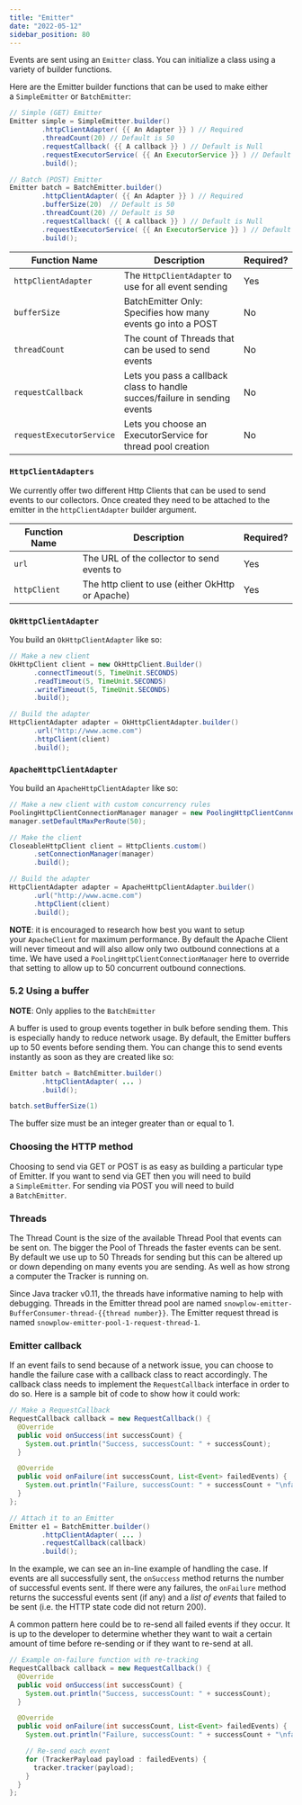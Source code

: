 ```yaml
---
title: "Emitter"
date: "2022-05-12"
sidebar_position: 80
---
```


Events are sent using an `Emitter` class. You can initialize a class using a variety of builder functions.

Here are the Emitter builder functions that can be used to make either a `SimpleEmitter` or `BatchEmitter`:

```java
// Simple (GET) Emitter
Emitter simple = SimpleEmitter.builder()
        .httpClientAdapter( {{ An Adapter }} ) // Required
        .threadCount(20) // Default is 50
        .requestCallback( {{ A callback }} ) // Default is Null
        .requestExecutorService( {{ An ExecutorService }} ) // Default is Executors.newScheduledThreadPool
        .build();

// Batch (POST) Emitter
Emitter batch = BatchEmitter.builder()
        .httpClientAdapter( {{ An Adapter }} ) // Required
        .bufferSize(20)  // Default is 50
        .threadCount(20) // Default is 50
        .requestCallback( {{ A callback }} ) // Default is Null
        .requestExecutorService( {{ An ExecutorService }} ) // Default is Executors.newScheduledThreadPool
        .build();
```

| **Function Name**        | **Description**                                                           | **Required?** |
|--------------------------|---------------------------------------------------------------------------|---------------|
| `httpClientAdapter`      | The `HttpClientAdapter` to use for all event sending                      | Yes           |
| `bufferSize`             | BatchEmitter Only: Specifies how many events go into a POST               | No            |
| `threadCount`            | The count of Threads that can be used to send events                      | No            |
| `requestCallback`        | Lets you pass a callback class to handle succes/failure in sending events | No            |
| `requestExecutorService` | Lets you choose an ExecutorService for thread pool creation               | No            |

### `HttpClientAdapters`

We currently offer two different Http Clients that can be used to send events to our collectors. Once created they need to be attached to the emitter in the `httpClientAdapter` builder argument.

| **Function Name** | **Description**                                  | **Required?** |
|-------------------|--------------------------------------------------|---------------|
| `url`             | The URL of the collector to send events to       | Yes           |
| `httpClient`      | The http client to use (either OkHttp or Apache) | Yes           |

### `OkHttpClientAdapter`

You build an `OkHttpClientAdapter` like so:

```java
// Make a new client
OkHttpClient client = new OkHttpClient.Builder()
      .connectTimeout(5, TimeUnit.SECONDS)
      .readTimeout(5, TimeUnit.SECONDS)
      .writeTimeout(5, TimeUnit.SECONDS)
      .build();

// Build the adapter
HttpClientAdapter adapter = OkHttpClientAdapter.builder()
      .url("http://www.acme.com")
      .httpClient(client)
      .build();
```

### `ApacheHttpClientAdapter`

You build an `ApacheHttpClientAdapter` like so:

```java
// Make a new client with custom concurrency rules
PoolingHttpClientConnectionManager manager = new PoolingHttpClientConnectionManager();
manager.setDefaultMaxPerRoute(50);

// Make the client
CloseableHttpClient client = HttpClients.custom()
      .setConnectionManager(manager)
      .build();

// Build the adapter
HttpClientAdapter adapter = ApacheHttpClientAdapter.builder()
      .url("http://www.acme.com")
      .httpClient(client)
      .build();
```

**NOTE**: it is encouraged to research how best you want to setup your `ApacheClient` for maximum performance. By default the Apache Client will never timeout and will also allow only two outbound connections at a time. We have used a `PoolingHttpClientConnectionManager` here to override that setting to allow up to 50 concurrent outbound connections.

### 5.2 Using a buffer

**NOTE**: Only applies to the `BatchEmitter`

A buffer is used to group events together in bulk before sending them. This is especially handy to reduce network usage. By default, the Emitter buffers up to 50 events before sending them. You can change this to send events instantly as soon as they are created like so:

```java
Emitter batch = BatchEmitter.builder()
        .httpClientAdapter( ... )
        .build();

batch.setBufferSize(1)
```

The buffer size must be an integer greater than or equal to 1.

### Choosing the HTTP method

Choosing to send via GET or POST is as easy as building a particular type of Emitter. If you want to send via GET then you will need to build a `SimpleEmitter`. For sending via POST you will need to build a `BatchEmitter`.

### Threads

The Thread Count is the size of the available Thread Pool that events can be sent on. The bigger the Pool of Threads the faster events can be sent. By default we use up to 50 Threads for sending but this can be altered up or down depending on many events you are sending. As well as how strong a computer the Tracker is running on.

Since Java tracker v0.11, the threads have informative naming to help with debugging. Threads in the Emitter thread pool are named `snowplow-emitter-BufferConsumer-thread-{{thread number}}`. The Emitter request thread is named `snowplow-emitter-pool-1-request-thread-1`.

### Emitter callback

If an event fails to send because of a network issue, you can choose to handle the failure case with a callback class to react accordingly. The callback class needs to implement the `RequestCallback` interface in order to do so. Here is a sample bit of code to show how it could work:

```java
// Make a RequestCallback
RequestCallback callback = new RequestCallback() {
  @Override
  public void onSuccess(int successCount) {
    System.out.println("Success, successCount: " + successCount);
  }

  @Override
  public void onFailure(int successCount, List<Event> failedEvents) {
    System.out.println("Failure, successCount: " + successCount + "\nfailedEvent:\n" + failedEvents.toString());
  }
};

// Attach it to an Emitter
Emitter e1 = BatchEmitter.builder()
        .httpClientAdapter( ... )
        .requestCallback(callback)
        .build();
```

In the example, we can see an in-line example of handling the case. If events are all successfully sent, the `onSuccess` method returns the number of successful events sent. If there were any failures, the `onFailure` method returns the successful events sent (if any) and a _list of events_ that failed to be sent (i.e. the HTTP state code did not return 200).

A common pattern here could be to re-send all failed events if they occur. It is up to the developer to determine whether they want to wait a certain amount of time before re-sending or if they want to re-send at all.

```java
// Example on-failure function with re-tracking
RequestCallback callback = new RequestCallback() {
  @Override
  public void onSuccess(int successCount) {
    System.out.println("Success, successCount: " + successCount);
  }

  @Override
  public void onFailure(int successCount, List<Event> failedEvents) {
    System.out.println("Failure, successCount: " + successCount + "\nfailedEvent:\n" + failedEvents.toString());

    // Re-send each event
    for (TrackerPayload payload : failedEvents) {
      tracker.tracker(payload);
    }
  }
};
```
